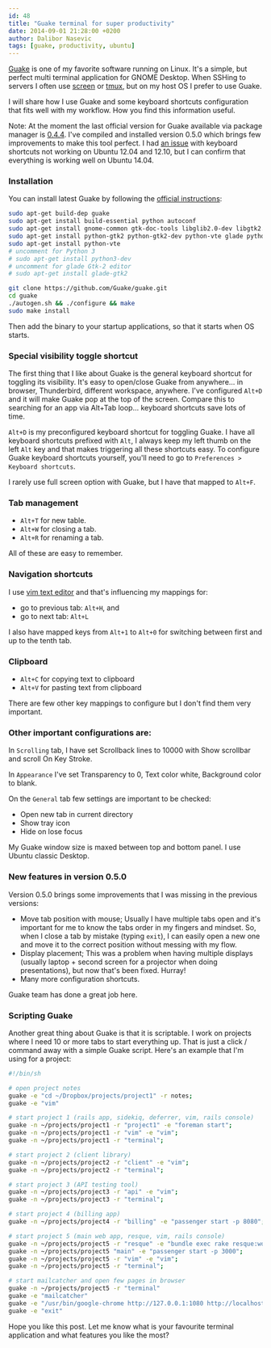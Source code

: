 ```yaml
---
id: 48
title: "Guake terminal for super productivity"
date: 2014-09-01 21:28:00 +0200
author: Dalibor Nasevic
tags: [guake, productivity, ubuntu]
---
```


[Guake](https://github.com/Guake/guake) is one of my favorite software running on Linux. It's a simple, but perfect multi terminal application for GNOME Desktop. When SSHing to servers I often use [screen](http://www.gnu.org/software/screen/) or [tmux](http://tmux.sourceforge.net/), but on my host OS I prefer to use Guake.

I will share how I use Guake and some keyboard shortcuts configuration that fits well with my workflow. How you find this information useful.

Note: At the moment the last official version for Guake available via package manager is [0.4.4](http://packages.ubuntu.com/trusty/guake). I've compiled and installed version 0.5.0 which brings few improvements to make this tool perfect. I had [an issue](https://github.com/Guake/guake/issues/301) with keyboard shortcuts not working on Ubuntu 12.04 and 12.10, but I can confirm that everything is working well on Ubuntu 14.04.

### Installation

You can install latest Guake by following the [official instructions](https://github.com/Guake/guake#ubuntu):

```bash
sudo apt-get build-dep guake
sudo apt-get install build-essential python autoconf
sudo apt-get install gnome-common gtk-doc-tools libglib2.0-dev libgtk2.0-dev libgconf2-dev
sudo apt-get install python-gtk2 python-gtk2-dev python-vte glade python-glade2 python-appindicator
sudo apt-get install python-vte
# uncomment for Python 3
# sudo apt-get install python3-dev
# uncomment for glade Gtk-2 editor
# sudo apt-get install glade-gtk2

git clone https://github.com/Guake/guake.git
cd guake
./autogen.sh && ./configure && make
sudo make install
```

Then add the binary to your startup applications, so that it starts when OS starts.


### Special visibility toggle shortcut

The first thing that I like about Guake is the general keyboard shortcut for toggling its visibility. It's easy to open/close Guake from anywhere... in browser, Thunderbird, different workspace, anywhere. I've configured `Alt+D` and it will make Guake pop at the top of the screen. Compare this to searching for an app via Alt+Tab loop... keyboard shortcuts save lots of time.

`Alt+D` is my preconfigured keyboard shortcut for toggling Guake. I have all keyboard shortcuts prefixed with `Alt`, I always keep my left thumb on the left `Alt` key and that makes triggering all these shortcuts easy. To configure Guake keyboard shortcuts yourself, you'll need to go to `Preferences > Keyboard shortcuts`.

I rarely use full screen option with Guake, but I have that mapped to `Alt+F`.


### Tab management

- `Alt+T` for new table.
- `Alt+W` for closing a tab.
- `Alt+R` for renaming a tab.

All of these are easy to remember.


### Navigation shortcuts

I use [vim text editor](http://dalibornasevic.com/posts/43-12-vim-tips) and that's influencing my mappings for:

- go to previous tab: `Alt+H`, and 
- go to next tab: `Alt+L`

I also have mapped keys from `Alt+1` to `Alt+0` for switching between first and up to the tenth tab.


### Clipboard

- `Alt+C` for copying text to clipboard
- `Alt+V` for pasting text from clipboard

There are few other key mappings to configure but I don't find them very important.


### Other important configurations are:

In `Scrolling` tab, I have set Scrollback lines to 10000 with Show scrollbar and scroll On Key Stroke.

In `Appearance` I've set Transparency to 0, Text color white, Background color to blank.

On the `General` tab few settings are important to be checked:

- Open new tab in current directory
- Show tray icon
- Hide on lose focus

My Guake window size is maxed between top and bottom panel. I use Ubuntu classic Desktop.


### New features in version 0.5.0

Version 0.5.0 brings some improvements that I was missing in the previous versions:

- Move tab position with mouse; Usually I have multiple tabs open and it's important for me to know the tabs order in my fingers and mindset. So, when I close a tab by mistake (typing `exit`), I can easily open a new one and move it to the correct position without messing with my flow.
- Display placement; This was a problem when having multiple displays (usually laptop + second screen for a projector when doing presentations), but now that's been fixed. Hurray!
- Many more configuration shortcuts.

Guake team has done a great job here.


### Scripting Guake

Another great thing about Guake is that it is scriptable. I work on projects where I need 10 or more tabs to start everything up. That is just a click / command away with a simple Guake script. Here's an example that I'm using for a project:


```bash
#!/bin/sh

# open project notes
guake -e "cd ~/Dropbox/projects/project1" -r notes;
guake -e "vim"

# start project 1 (rails app, sidekiq, deferrer, vim, rails console)
guake -n ~/projects/project1 -r "project1" -e "foreman start";
guake -n ~/projects/project1 -r "vim" -e "vim";
guake -n ~/projects/project1 -r "terminal";

# start project 2 (client library)
guake -n ~/projects/project2 -r "client" -e "vim";
guake -n ~/projects/project2 -r "terminal";

# start project 3 (API testing tool)
guake -n ~/projects/project3 -r "api" -e "vim";
guake -n ~/projects/project3 -r "terminal";

# start project 4 (billing app)
guake -n ~/projects/project4 -r "billing" -e "passenger start -p 8080";

# start project 5 (main web app, resque, vim, rails console)
guake -n ~/projects/project5 -r "resque" -e "bundle exec rake resque:work QUEUE='*'";
guake -n ~/projects/project5 "main" -e "passenger start -p 3000";
guake -n ~/projects/project5 -r "vim" -e "vim";
guake -n ~/projects/project5 -r "terminal";

# start mailcatcher and open few pages in browser
guake -n ~/projects/project5 -r "terminal"
guake -e "mailcatcher"
guake -e "/usr/bin/google-chrome http://127.0.0.1:1080 http://localhost:3005/sidekiq http://localhost:3005 http://localhost:3000 &"
guake -e "exit"
```


Hope you like this post. Let me know what is your favourite terminal application and what features you like the most?
